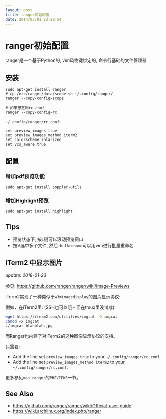 ```yaml
---
layout: post
title: ranger初始配置
date: 2014/03/01 23:29:54
---
```


# ranger初始配置

ranger是一个基于Python的, vim风格键绑定的, 命令行基础的文件管理器

## 安装
    
    sudo apt-get install ranger
    # cp /etc/ranger/data/scope.sh ~/.config/ranger/
    ranger --copy-config=scope

    # 如果想定制rc.conf
    ranger --copy-config=rc

`~/.config/ranger/rc.conf`:

    set preview_images true
    set preview_images_method iterm2
    set colorscheme solarized
    set vcs_aware true

## 配置

### 增加pdf预览功能
    
    sudo apt-get install poppler-utils

### 增加Highlight预览
    
    sudo apt-get install highlight

## Tips

  * 预览状态下, 按`i`键可以滚动预览窗口
  * 按V选中多个文件, 然后`:bulkrename`可以用vim进行批量重命名

## iTerm2 中显示图片

*update: 2018-01-23*

参见: <https://github.com/ranger/ranger/wiki/Image-Previews>

iTerm2实现了一种类似于`w3mimagedisplay`的图片显示协议:

例如，在iTerm2里: (SSH也可以哦~ 但在tmux里没试成)

```bash
wget https://iterm2.com/utilities/imgcat -O imgcat
chmod +x imgcat
./imgcat blahblah.jpg
```

而Ranger也内建了对iTerm2的这种图像显示协议的支持。

只需要:

 - Add the line set `preview_images true` to your `~/.config/ranger/rc.conf`.
 - Add the line set `preview_images_method iterm2` to your `~/.config/ranger/rc.conf`.

更多参见`man ranger`的`PREVIEWS`一节。

## See Also 

 - <https://github.com/ranger/ranger/wiki/Official-user-guide>
 - <https://wiki.archlinux.org/index.php/ranger>
